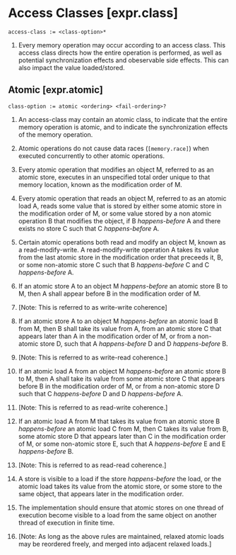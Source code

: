 # Access Classes [expr.class]

`access-class := <class-option>*`

1. Every memory operation may occur according to an access class. This access class directs how the entire operation is performed, as well as potential synchronization effects and obeservable side effects. This can also impact the value loaded/stored.

## Atomic [expr.atomic]

`class-option := atomic <ordering> <fail-ordering>?`

1. An access-class may contain an atomic class, to indicate that the entire memory operation is atomic, and to indicate the synchronization effects of the memory operation. 

2. Atomic operations do not cause data races (`[memory.race]`) when executed concurrently to other atomic operations. 

3. Every atomic operation that modifies an object M, referred to as an atomic store, executes in an unspecified total order unique to that memory location, known as the modification order of M. 

4. Every atomic operation that reads an object M, referred to as an atomic load A, reads some value that is stored by either some atomic store in the modification order of M, or some value stored by a non atomic operation B that modifies the object, if B *happens-before* A and there exists no store C such that C *happens-before* A.

5. Certain atomic operations both read and modify an object M, known as a read-modify-write. A read-modify-write operation A takes its value from the last atomic store in the modification order that preceeds it, B, or some non-atomic store C such that B *happens-before* C and C *happens-before* A. 

5. If an atomic store A to an object M *happens-before* an atomic store B to M, then A shall appear before B in the modification order of M.

6. [Note: This is referred to as write-write coherence]

7. If an atomic store A to an object M *happens-before* an atomic load B from M, then B shall take its value from A, from an atomic store C that appears later than A in the modification order of M, or from a non-atomic store D, such that A *happens-before* D and D *happens-before* B.

8. [Note: This is referred to as write-read coherence.]

9. If an atomic load A from an object M *happens-before* an atomic store B to M, then A shall take its value from some atomic store C that appears before B in the modification order of M, or from a non-atomic store D such that C *happens-before* D and D *happens-before* A.

10. [Note: This is referred to as read-write coherence.]

11. If an atomic load A from M that takes its value from an atomic store B *happens-before* an atomic load C from M, then C takes its value from B, some atomic store D that appears later than C in the modification order of M, or some non-atomic store E, such that A *happens-before* E and E *happens-before* B.

12. [Note: This is referred to as read-read coherence.]

13. A store is visible to a load if the store *happens-before* the load, or the atomic load takes its value from the atomic store, or some store to the same object, that appears later in the modification order.

14. The implementation should ensure that atomic stores on one thread of execution become visible to a load from the same object on another thread of execution in finite time. 

15. [Note: As long as the above rules are maintained, relaxed atomic loads may be reordered freely, and merged into adjacent relaxed loads.]